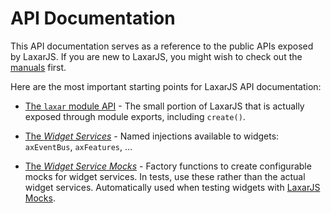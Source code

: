 # API Documentation

This API documentation serves as a reference to the public APIs exposed by LaxarJS.
If you are new to LaxarJS, you might wish to check out the [manuals](../manuals/index.md) first.

Here are the most important starting points for LaxarJS API documentation:

- [The `laxar` module API](laxar.md) - The small portion of LaxarJS that is actually exposed through module exports, including `create()`.

- [The _Widget Services_](runtime.widget_services.md) - Named injections available to widgets: `axEventBus`, `axFeatures`, …

- [The _Widget Service Mocks_](laxar-widget-service-mocks.md) - Factory functions to create configurable mocks for widget services.
  In tests, use these rather than the actual widget services.
  Automatically used when testing widgets with [LaxarJS Mocks](laxarjs.org/docs/laxar-mocks-v2-latest/).
